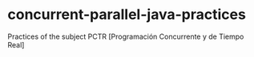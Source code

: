 # concurrent-parallel-java-practices
Practices of the subject PCTR [Programación Concurrente y de Tiempo Real]
